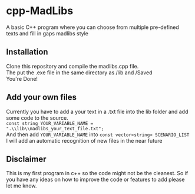 # cpp-MadLibs
A basic C++ program where you can choose from multiple pre-defined texts and fill in gaps madlibs style
## Installation
Clone this repository and compile the madlibs.cpp file.\
The put the .exe file in the same directory as /lib and /Saved\
You're Done!
## Add your own files
Currently you have to add a your text in a .txt file into the lib folder and add some code to the source.\
`const string YOUR_VARIABLE_NAME = ".\\lib\\madlibs_your_text_file.txt";`\
And then add `YOUR_VARIABLE_NAME` into `const vector<string> SCENARIO_LIST`\
I will add an automatic recognition of new files in the near future

## Disclaimer
This is my first program in c++ so the code might not be the cleanest.
So if you have any ideas on how to improve the code or features to add please let me know.
